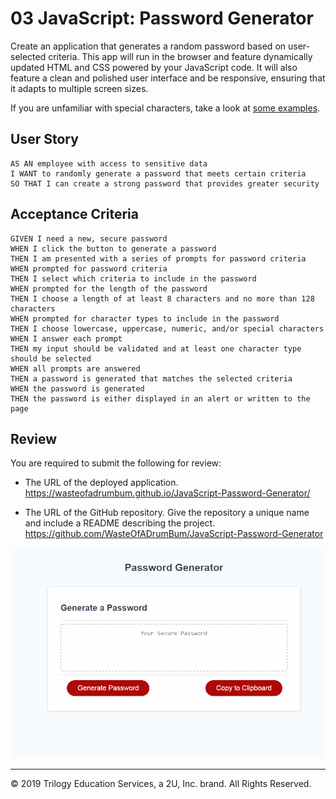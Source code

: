 # 03 JavaScript: Password Generator

Create an application that generates a random password based on user-selected criteria. This app will run in the browser and feature dynamically updated HTML and CSS powered by your JavaScript code. It will also feature a clean and polished user interface and be responsive, ensuring that it adapts to multiple screen sizes.

If you are unfamiliar with special characters, take a look at [some examples](https://www.owasp.org/index.php/Password_special_characters).

## User Story

```
AS AN employee with access to sensitive data
I WANT to randomly generate a password that meets certain criteria
SO THAT I can create a strong password that provides greater security
```

## Acceptance Criteria

```
GIVEN I need a new, secure password
WHEN I click the button to generate a password
THEN I am presented with a series of prompts for password criteria
WHEN prompted for password criteria
THEN I select which criteria to include in the password
WHEN prompted for the length of the password
THEN I choose a length of at least 8 characters and no more than 128 characters
WHEN prompted for character types to include in the password
THEN I choose lowercase, uppercase, numeric, and/or special characters
WHEN I answer each prompt
THEN my input should be validated and at least one character type should be selected
WHEN all prompts are answered
THEN a password is generated that matches the selected criteria
WHEN the password is generated
THEN the password is either displayed in an alert or written to the page
```

## Review

You are required to submit the following for review:

* The URL of the deployed application. https://wasteofadrumbum.github.io/JavaScript-Password-Generator/

* The URL of the GitHub repository. Give the repository a unique name and include a README describing the project. https://github.com/WasteOfADrumBum/JavaScript-Password-Generator

![alt text](https://github.com/WasteOfADrumBum/JavaScript-Password-Generator/blob/master/assets/example/passwordgenerator.gif?raw=true)

- - -
© 2019 Trilogy Education Services, a 2U, Inc. brand. All Rights Reserved.
